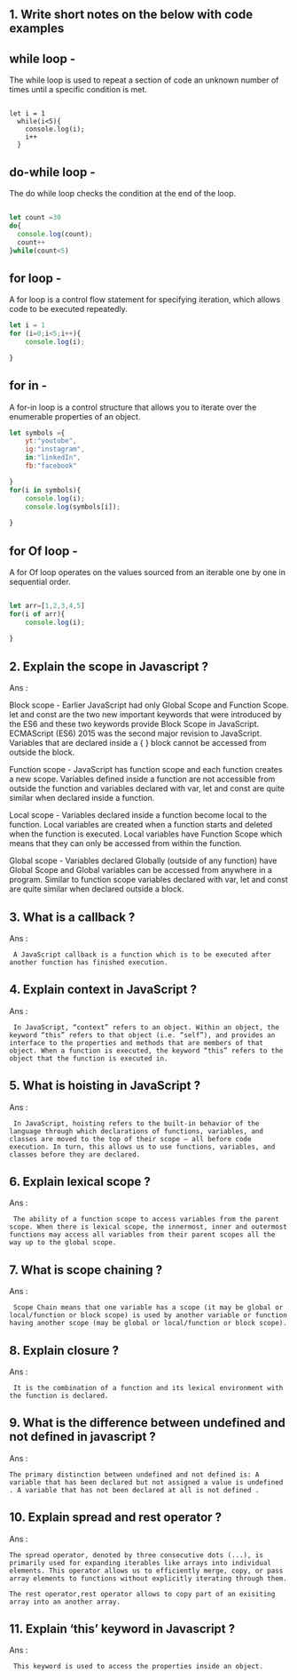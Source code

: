 ## 1. Write short notes on the below with code examples

## while loop -

The while loop is used to repeat a section of code an unknown number of times until a specific condition is met.

```JS

let i = 1
  while(i<5){
    console.log(i);
    i++
  }

```

## do-while loop - 

The do while loop checks the condition at the end of the loop.

```js

let count =30
do{
  console.log(count);
  count++
}while(count<5)

```

## for loop -

A for loop is a control flow statement for specifying iteration, which allows code to be executed repeatedly. 

```js
let i = 1
for (i=0;i<5;i++){
    console.log(i);

}

```

## for in -

A for-in loop is a control structure that allows you to iterate over the enumerable properties of an object. 

```js
let symbols ={
    yt:"youtube",
    ig:"instagram",
    in:"linkedIn",
    fb:"facebook"

}
for(i in symbols){
    console.log(i);
    console.log(symbols[i]);
       
}

```

## for Of loop -

A for Of loop operates on the values sourced from an iterable one by one in sequential order.

```js

let arr=[1,2,3,4,5]
for(i of arr){
    console.log(i);
    
}

```

## 2. Explain the scope in Javascript ?

Ans : 


Block scope -
           Earlier JavaScript had only Global Scope and Function Scope. let and const are the two new important keywords that were introduced by the ES6 and these two keywords provide Block Scope in JavaScript. ECMAScript (ES6) 2015 was the second major revision to JavaScript. Variables that are declared inside a { } block cannot be accessed from outside the block.

Function scope -
            JavaScript has function scope and each function creates a new scope. Variables defined inside a function are not accessible from outside the function and variables declared with var, let and const are quite similar when declared inside a function.

Local scope -
           Variables declared inside a function become local to the function. Local variables are created when a function starts and deleted when the function is executed. Local variables have Function Scope which means that they can only be accessed from within the function.

Global scope -
           Variables declared Globally (outside of any function) have Global Scope and Global variables can be accessed from anywhere in a program. Similar to function scope variables declared with var, let and const are quite similar when declared outside a block.


## 3. What is a callback ?

Ans : 

     A JavaScript callback is a function which is to be executed after another function has finished execution. 


## 4. Explain context in JavaScript ?

Ans :

     In JavaScript, “context” refers to an object. Within an object, the keyword “this” refers to that object (i.e. “self”), and provides an interface to the properties and methods that are members of that object. When a function is executed, the keyword “this” refers to the object that the function is executed in.


## 5. What is hoisting in JavaScript ?

Ans :

     In JavaScript, hoisting refers to the built-in behavior of the language through which declarations of functions, variables, and classes are moved to the top of their scope – all before code execution. In turn, this allows us to use functions, variables, and classes before they are declared.


## 6. Explain lexical scope ?

Ans :

     The ability of a function scope to access variables from the parent scope. When there is lexical scope, the innermost, inner and outermost functions may access all variables from their parent scopes all the way up to the global scope.



## 7. What is scope chaining ?

Ans :

     Scope Chain means that one variable has a scope (it may be global or local/function or block scope) is used by another variable or function having another scope (may be global or local/function or block scope). 


## 8. Explain closure ?

Ans :

     It is the combination of a function and its lexical environment with the function is declared.

## 9. What is the difference between undefined and not defined in javascript ?

Ans :

    The primary distinction between undefined and not defined is: A variable that has been declared but not assigned a value is undefined . A variable that has not been declared at all is not defined .


## 10. Explain spread and rest operator ?

Ans :

    The spread operator, denoted by three consecutive dots (...), is primarily used for expanding iterables like arrays into individual elements. This operator allows us to efficiently merge, copy, or pass array elements to functions without explicitly iterating through them.

    The rest operator,rest operator allows to copy part of an exisiting array into an another array.


## 11. Explain ‘this’ keyword in Javascript ?

Ans :

     This keyword is used to access the properties inside an object.

